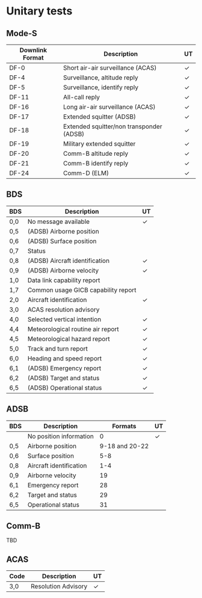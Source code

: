 # Unitary tests

## Mode-S

| Downlink Format | Description                              | UT |
|-----------------|------------------------------------------|----|
| DF-0            | Short air-air surveillance (ACAS)        | ✓  |
| DF-4            | Surveillance, altitude reply             | ✓  |
| DF-5            | Surveillance, identify reply             | ✓  |
| DF-11           | All-call reply                           | ✓  |
| DF-16           | Long air-air surveillance (ACAS)         | ✓  |
| DF-17           | Extended squitter (ADSB)                 | ✓  |
| DF-18           | Extended squitter/non transponder (ADSB) | ✓  |
| DF-19           | Military extended squitter               | ✓  |
| DF-20           | Comm-B altitude reply                    | ✓  |
| DF-21           | Comm-B identify reply                    | ✓  |
| DF-24           | Comm-D (ELM)                             | ✓  |

## BDS

| BDS | Description                         | UT |
|-----|-------------------------------------|----|
| 0,0 | No message available                | ✓  |
| 0,5 | (ADSB) Airborne position            |    | 
| 0,6 | (ADSB) Surface position             |    |
| 0,7 | Status                              |    |
| 0,8 | (ADSB) Aircraft identification      | ✓  |
| 0,9 | (ADSB) Airborne velocity            | ✓  |
| 1,0 | Data link capability report         |    |
| 1,7 | Common usage GICB capability report |    |
| 2,0 | Aircraft identification             | ✓  |
| 3,0 | ACAS resolution advisory            |    |
| 4,0 | Selected vertical intention         | ✓  |
| 4,4 | Meteorological routine air report   | ✓  |
| 4,5 | Meteorological hazard report        | ✓  |
| 5,0 | Track and turn report               | ✓  |
| 6,0 | Heading and speed report            | ✓  |
| 6,1 | (ADSB) Emergency report             | ✓  |
| 6,2 | (ADSB) Target and status            | ✓  |
| 6,5 | (ADSB) Operational status           | ✓  |

## ADSB

| BDS | Description             | Formats        | UT |
|-----|-------------------------|----------------|----|
|     | No position information | 0              | ✓  |  
| 0,5 | Airborne position       | 9-18 and 20-22 |    |  
| 0,6 | Surface position        | 5-8            |    | 
| 0,8 | Aircraft identification | 1-4            |    | 
| 0,9 | Airborne velocity       | 19             |    | 
| 6,1 | Emergency report        | 28             |    | 
| 6,2 | Target and status       | 29             |    |  
| 6,5 | Operational status      | 31             |    | 

## Comm-B

TBD

## ACAS

| Code | Description         | UT |
|------|---------------------|----|
| 3,0  | Resolution Advisory | ✓  |
